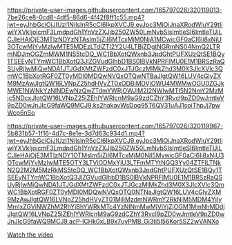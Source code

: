 https://private-user-images.githubusercontent.com/165797026/320119013-7be26ce8-0cd8-4df5-86d6-4f42f8ff1c55.mp4?jwt=eyJhbGciOiJIUzI1NiIsInR5cCI6IkpXVCJ9.eyJpc3MiOiJnaXRodWIuY29tIiwiYXVkIjoicmF3LmdpdGh1YnVzZXJjb250ZW50LmNvbSIsImtleSI6ImtleTUiLCJleHAiOjE3MTIzNDYzNTAsIm5iZiI6MTcxMjM0NjA1MCwicGF0aCI6Ii8xNjU3OTcwMjYvMzIwMTE5MDEzLTdiZTI2Y2U4LTBjZDgtNGRmNS04NmQ2LTRmNDJmOGZmMWM1NS5tcDQ_WC1BbXotQWxnb3JpdGhtPUFXUzQtSE1BQy1TSEEyNTYmWC1BbXotQ3JlZGVudGlhbD1BS0lBVkNPRFlMU0E1M1BRSzRaQSUyRjIwMjQwNDA1JTJGdXMtZWFzdC0xJTJGczMlMkZhd3M0X3JlcXVlc3QmWC1BbXotRGF0ZT0yMDI0MDQwNVQxOTQwNTBaJlgtQW16LUV4cGlyZXM9MzAwJlgtQW16LVNpZ25hdHVyZT0xODBiMDVjOWU4MWMwOGU0ZGJkMWE1NWNkYzNlNDEwNzQwZTdmYWRjOWJlM2I2NWIwMTI5N2NmY2MzMjc5NDcxJlgtQW16LVNpZ25lZEhlYWRlcnM9aG9zdCZhY3Rvcl9pZD0wJmtleV9pZD0wJnJlcG9faWQ9MCJ9.ks2hakavWsDoq95T6QV31uAJ1soiThpJj7pwWcp6nSo

https://private-user-images.githubusercontent.com/165797026/320119967-5b831b57-1f16-4d7c-8e1e-3d7d63c934d1.mp4?jwt=eyJhbGciOiJIUzI1NiIsInR5cCI6IkpXVCJ9.eyJpc3MiOiJnaXRodWIuY29tIiwiYXVkIjoicmF3LmdpdGh1YnVzZXJjb250ZW50LmNvbSIsImtleSI6ImtleTUiLCJleHAiOjE3MTIzNDY1OTMsIm5iZiI6MTcxMjM0NjI5MywicGF0aCI6Ii8xNjU3OTcwMjYvMzIwMTE5OTY3LTViODMxYjU3LTFmMTYtNGQ3Yy04ZTFlLTNkN2Q2M2M5MzRkMS5tcDQ_WC1BbXotQWxnb3JpdGhtPUFXUzQtSE1BQy1TSEEyNTYmWC1BbXotQ3JlZGVudGlhbD1BS0lBVkNPRFlMU0E1M1BRSzRaQSUyRjIwMjQwNDA1JTJGdXMtZWFzdC0xJTJGczMlMkZhd3M0X3JlcXVlc3QmWC1BbXotRGF0ZT0yMDI0MDQwNVQxOTQ0NTNaJlgtQW16LUV4cGlyZXM9MzAwJlgtQW16LVNpZ25hdHVyZT01MjliMzdmNWRmY2RkNjM5MDM4YjIyMmIxZGViNWZhM2RhYjBhYWRkMTc4YzNlNmMwMjViYjZjOGM1MmNhMDdjJlgtQW16LVNpZ25lZEhlYWRlcnM9aG9zdCZhY3Rvcl9pZD0wJmtleV9pZD0wJnJlcG9faWQ9MCJ9.acP-lCHk0xLB9x7uyPMB_Gj3ti5I56Kor5SZ2wVANXo

[Watch the video](https://www.youtube.com/watch?v=VU04gc8sYHc)

